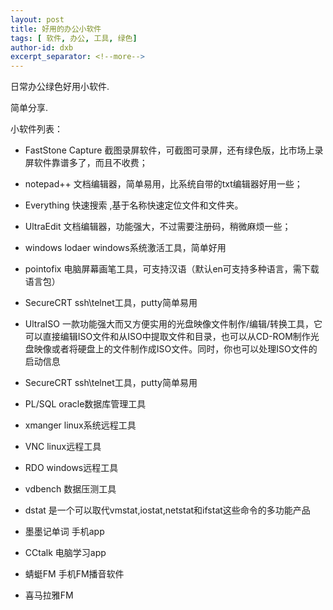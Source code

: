 ```yaml
---
layout: post
title: 好用的办公小软件
tags: [ 软件, 办公, 工具, 绿色]
author-id: dxb
excerpt_separator: <!--more-->
---
```


   日常办公绿色好用小软件.
   
   简单分享. 
<!--more-->

   小软件列表：

* FastStone Capture 截图录屏软件，可截图可录屏，还有绿色版，比市场上录屏软件靠谱多了，而且不收费；
* notepad++ 文档编辑器，简单易用，比系统自带的txt编辑器好用一些；
* Everything 快速搜索 ,基于名称快速定位文件和文件夹。
* UltraEdit 文档编辑器，功能强大，不过需要注册码，稍微麻烦一些； 
* windows lodaer windows系统激活工具，简单好用
* pointofix 电脑屏幕画笔工具，可支持汉语（默认en可支持多种语言，需下载语言包） 
* SecureCRT ssh\telnet工具，putty简单易用
* UltraISO 一款功能强大而又方便实用的光盘映像文件制作/编辑/转换工具，它可以直接编辑ISO文件和从ISO中提取文件和目录，也可以从CD-ROM制作光盘映像或者将硬盘上的文件制作成ISO文件。同时，你也可以处理ISO文件的启动信息
* SecureCRT ssh\telnet工具，putty简单易用
* PL/SQL oracle数据库管理工具
* xmanger linux系统远程工具
* VNC linux远程工具
* RDO windows远程工具
* vdbench 数据压测工具
* dstat 是一个可以取代vmstat,iostat,netstat和ifstat这些命令的多功能产品

* 墨墨记单词 手机app
* CCtalk 电脑学习app
* 蜻蜓FM 手机FM播音软件
* 喜马拉雅FM
